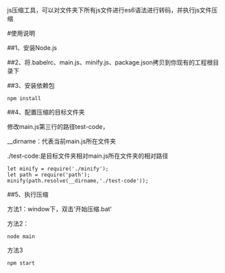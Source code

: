 js压缩工具，可以对文件夹下所有js文件进行es6语法进行转码，并执行js文件压缩

#使用说明

##1、安装Node.js

##2、将.babelrc、main.js、minify.js、package.json拷贝到你现有的工程根目录下

##3、安装依赖包

````
npm install
````

##4、配置压缩的目标文件夹

修改main.js第三行的路径test-code，

__dirname：代表当前main.js所在文件夹

./test-code:是目标文件夹相对main.js所在文件夹的相对路径
````
let minify = require('./minify');
let path = require('path');
minify(path.resolve(__dirname,'./test-code'));
````

##5、执行压缩

方法1：window下，双击‘开始压缩.bat’

方法2：
````
node main
````
方法3
````
npm start
````
